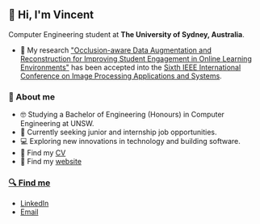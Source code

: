 ## 👋 Hi, I'm Vincent

Computer Engineering student at **The University of Sydney, Australia**.

- 🎉 My research ["Occlusion-aware Data Augmentation and Reconstruction for Improving Student Engagement in Online Learning Environments"](https://github.com/teddyld/occlusion-aware-engagement-detection) has been accepted into the [Sixth IEEE International Conference on Image Processing Applications and Systems](https://ipas.ieee.tn/).

### 🤔 About me

<div>
    <ul>
        <li>🤓 Studying a Bachelor of Engineering (Honours) in Computer Engineering at UNSW.</li>
        <li>🌱 Currently seeking junior and internship job opportunities.</li>
        <li>💻 Exploring new innovations in technology and building software.</li>
        <li>📑 Find my <a href="https://github.com/teddyld/resume/blob/main/vincentResume.pdf" target="_blank">CV</a></li>
        <li>👀 Find my <a href="https://teddyld.github.io/" target="_blank">website</a</li>
    </ul>
</div>

### 🔍 Find me

- [LinkedIn](https://www.linkedin.com/in/vincentpham2/)
- [Email](mailto:vincent.pham2@outlook.com)
